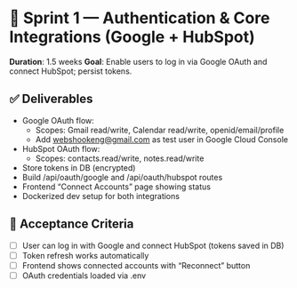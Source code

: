 # 🧩 Sprint 1 — Authentication & Core Integrations (Google + HubSpot)

**Duration**: 1.5 weeks
**Goal**: Enable users to log in via Google OAuth and connect HubSpot; persist tokens.

## ✅ Deliverables

- Google OAuth flow:
  - Scopes: Gmail read/write, Calendar read/write, openid/email/profile
  - Add webshookeng@gmail.com as test user in Google Cloud Console
- HubSpot OAuth flow:
  - Scopes: contacts.read/write, notes.read/write
- Store tokens in DB (encrypted)
- Build /api/oauth/google and /api/oauth/hubspot routes
- Frontend “Connect Accounts” page showing status
- Dockerized dev setup for both integrations

## 🔧 Acceptance Criteria

- [ ] User can log in with Google and connect HubSpot (tokens saved in DB)
- [ ] Token refresh works automatically
- [ ] Frontend shows connected accounts with “Reconnect” button
- [ ] OAuth credentials loaded via .env
